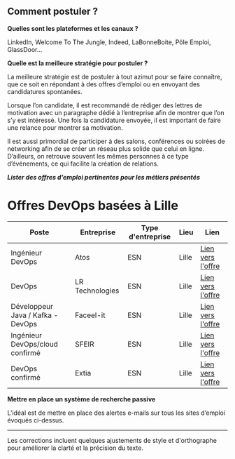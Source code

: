 ## Comment postuler ?

**Quelles sont les plateformes et les canaux ?**

LinkedIn, Welcome To The Jungle, Indeed, LaBonneBoite, Pôle Emploi, GlassDoor...

**Quelle est la meilleure stratégie pour postuler ?**

La meilleure stratégie est de postuler à tout azimut pour se faire connaître, que ce soit en répondant à des offres d’emploi ou en envoyant des candidatures spontanées.

Lorsque l’on candidate, il est recommandé de rédiger des lettres de motivation avec un paragraphe dédié à l’entreprise afin de montrer que l’on s’y est intéressé. Une fois la candidature envoyée, il est important de faire une relance pour montrer sa motivation.

Il est aussi primordial de participer à des salons, conférences ou soirées de networking afin de se créer un réseau plus solide que celui en ligne. D’ailleurs, on retrouve souvent les mêmes personnes à ce type d’événements, ce qui facilite la création de relations.

***Lister des offres d’emploi pertinentes pour les métiers présentés***

# Offres DevOps basées à Lille

| Poste                         | Entreprise        | Type d'entreprise | Lieu  | Lien                                                                                                     |
|-------------------------------|-------------------|-------------------|-------|----------------------------------------------------------------------------------------------------------|
| Ingénieur DevOps              | Atos             | ESN               | Lille | [Lien vers l'offre](https://www.linkedin.com/jobs/view/4048100804/?alternateChannel=search&refId=WhMjgdEg%2B8WdjGu0d%2F%2BK2Q%3D%3D&trackingId=zMOimgKXJefbLTOfu9899A%3D%3D) |
| DevOps                        | LR Technologies  | ESN               | Lille | [Lien vers l'offre](https://www.linkedin.com/jobs/view/3799951355/?alternateChannel=search&refId=WhMjgdEg%2B8WdjGu0d%2F%2BK2Q%3D%3D&trackingId=QcDQ9Py0N%2FzUPEAuJL%2B0nA%3D%3D) |
| Développeur Java / Kafka - DevOps | Faceel-it       | ESN               | Lille | [Lien vers l'offre](https://www.linkedin.com/jobs/view/4051470460/?alternateChannel=search&refId=WhMjgdEg%2B8WdjGu0d%2F%2BK2Q%3D%3D&trackingId=QUupHJvxCj88MXVY0nVYCA%3D%3D) |
| Ingénieur DevOps/cloud confirmé | SFEIR            | ESN               | Lille | [Lien vers l'offre](https://www.linkedin.com/jobs/view/3498601344/?alternateChannel=search&refId=JXM5GjZO1oV1nQ0MNMZmNA%3D%3D&trackingId=MyD4DhY5evb7WCsqU1t%2Fqw%3D%3D) |
| DevOps confirmé               | Extia            | ESN               | Lille | [Lien vers l'offre](https://www.linkedin.com/jobs/view/4045930004/?alternateChannel=search&refId=D5HIC%2F25gpXJpFOXbdQgSA%3D%3D&trackingId=yEtqDIWU%2FbtunjPMi9jPCg%3D%3D) | 

**Mettre en place un système de recherche passive**

L’idéal est de mettre en place des alertes e-mails sur tous les sites d’emploi évoqués ci-dessus.

--- 

Les corrections incluent quelques ajustements de style et d'orthographe pour améliorer la clarté et la précision du texte. 
